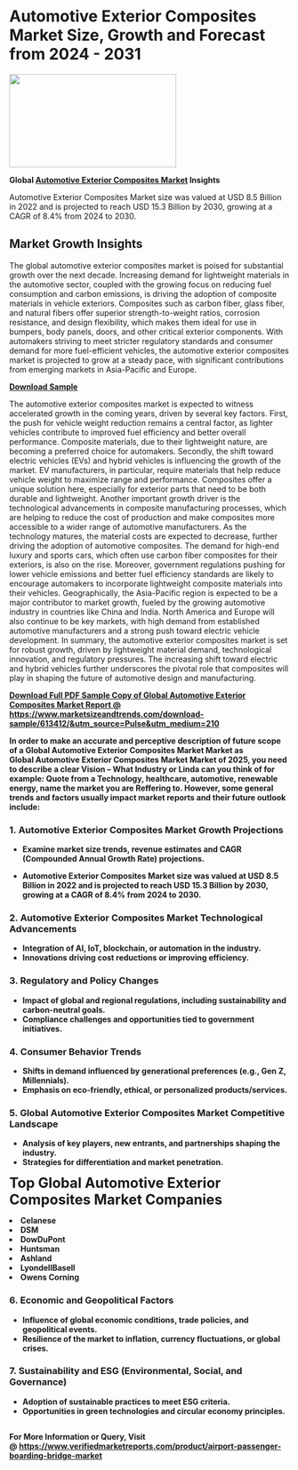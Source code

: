 <H1>Automotive Exterior Composites Market Size, Growth and Forecast from 2024 - 2031</H1><img class="aligncenter size-medium wp-image-584254" src="https://thirdeyenews.in/wp-content/uploads/2024/09/Global-Market-Research-300x168.jpeg" alt="" width="300" height="168" /><p><strong>Global&nbsp;<a href="https://www.marketsizeandtrends.com/download-sample/613412/&amp;utm_source=Pulse&amp;utm_medium=210">Automotive Exterior Composites Market</a> Insights</strong></p><p>Automotive Exterior Composites Market size was valued at USD 8.5 Billion in 2022 and is projected to reach USD 15.3 Billion by 2030, growing at a CAGR of 8.4% from 2024 to 2030.</p><p><h2>Market Growth Insights</h2> <p>The global automotive exterior composites market is poised for substantial growth over the next decade. Increasing demand for lightweight materials in the automotive sector, coupled with the growing focus on reducing fuel consumption and carbon emissions, is driving the adoption of composite materials in vehicle exteriors. Composites such as carbon fiber, glass fiber, and natural fibers offer superior strength-to-weight ratios, corrosion resistance, and design flexibility, which makes them ideal for use in bumpers, body panels, doors, and other critical exterior components. With automakers striving to meet stricter regulatory standards and consumer demand for more fuel-efficient vehicles, the automotive exterior composites market is projected to grow at a steady pace, with significant contributions from emerging markets in Asia-Pacific and Europe.</p> <p><strong><a href="#">Download Sample</a></strong></p> <p>The automotive exterior composites market is expected to witness accelerated growth in the coming years, driven by several key factors. First, the push for vehicle weight reduction remains a central factor, as lighter vehicles contribute to improved fuel efficiency and better overall performance. Composite materials, due to their lightweight nature, are becoming a preferred choice for automakers. Secondly, the shift toward electric vehicles (EVs) and hybrid vehicles is influencing the growth of the market. EV manufacturers, in particular, require materials that help reduce vehicle weight to maximize range and performance. Composites offer a unique solution here, especially for exterior parts that need to be both durable and lightweight. Another important growth driver is the technological advancements in composite manufacturing processes, which are helping to reduce the cost of production and make composites more accessible to a wider range of automotive manufacturers. As the technology matures, the material costs are expected to decrease, further driving the adoption of automotive composites. The demand for high-end luxury and sports cars, which often use carbon fiber composites for their exteriors, is also on the rise. Moreover, government regulations pushing for lower vehicle emissions and better fuel efficiency standards are likely to encourage automakers to incorporate lightweight composite materials into their vehicles. Geographically, the Asia-Pacific region is expected to be a major contributor to market growth, fueled by the growing automotive industry in countries like China and India. North America and Europe will also continue to be key markets, with high demand from established automotive manufacturers and a strong push toward electric vehicle development. In summary, the automotive exterior composites market is set for robust growth, driven by lightweight material demand, technological innovation, and regulatory pressures. The increasing shift toward electric and hybrid vehicles further underscores the pivotal role that composites will play in shaping the future of automotive design and manufacturing.</p> <p><strong><a href="#"></p><p><span class=""><strong>Download Full PDF Sample Copy of Global Automotive Exterior Composites Market Report</strong> @ <a href="https://www.marketsizeandtrends.com/download-sample/613412/&amp;utm_source=Pulse&amp;utm_medium=210" target="_blank">https://www.marketsizeandtrends.com/download-sample/613412/&amp;utm_source=Pulse&amp;utm_medium=210</a></span></p><p>In order to make an accurate and perceptive description of future scope of a Global&nbsp;Automotive Exterior Composites Market Market as Global&nbsp;Automotive Exterior Composites Market Market of 2025, you need to describe a clear Vision &ndash; What Industry or Linda can you think of for example: Quote from a Technology, healthcare, automotive, renewable energy, name the market you are Reffering to. However, some general trends and factors usually impact market reports and their future outlook include:</p><h3>1.&nbsp;<strong>Automotive Exterior Composites Market Growth Projections</strong></h3><ul><li>Examine market size trends, revenue estimates and CAGR (Compounded Annual Growth Rate) projections.</li><li><p>Automotive Exterior Composites Market size was valued at USD 8.5 Billion in 2022 and is projected to reach USD 15.3 Billion by 2030, growing at a CAGR of 8.4% from 2024 to 2030.</p></li></ul><h3>2.&nbsp;<strong>Automotive Exterior Composites Market Technological Advancements</strong></h3><ul><li>Integration of AI, IoT, blockchain, or automation in the industry.</li><li>Innovations driving cost reductions or improving efficiency.</li></ul><h3>3.&nbsp;<strong>Regulatory and Policy Changes</strong></h3><ul><li>Impact of global and regional regulations, including sustainability and carbon-neutral goals.</li><li>Compliance challenges and opportunities tied to government initiatives.</li></ul><h3>4.&nbsp;<strong>Consumer Behavior Trends</strong></h3><ul><li>Shifts in demand influenced by generational preferences (e.g., Gen Z, Millennials).</li><li>Emphasis on eco-friendly, ethical, or personalized products/services.</li></ul><h3>5.&nbsp;<strong>Global Automotive Exterior Composites Market Competitive Landscape</strong></h3><ul><li>Analysis of key players, new entrants, and partnerships shaping the industry.</li><li>Strategies for differentiation and market penetration.</li></ul><p data-pm-slice="1 1 []"><span style="color: inherit; font-family: inherit; font-size: 25px;">Top Global Automotive Exterior Composites Market Companies</span></p><div class="" data-test-id=""><p><li>Celanese</li><li> DSM</li><li> DowDuPont</li><li> Huntsman</li><li> Ashland</li><li> LyondellBasell</li><li> Owens Corning</li></p></div><h3>6.&nbsp;<strong>Economic and Geopolitical Factors</strong></h3><ul><li>Influence of global economic conditions, trade policies, and geopolitical events.</li><li>Resilience of the market to inflation, currency fluctuations, or global crises.</li></ul><h3>7.&nbsp;<strong>Sustainability and ESG (Environmental, Social, and Governance)</strong></h3><ul><li>Adoption of sustainable practices to meet ESG criteria.</li><li>Opportunities in green technologies and circular economy principles.</li></ul><h2><strong style="font-size: 14px;">For More Information or Query, Visit @&nbsp;</strong><a style="background-color: #ffffff; font-size: 14px;" href="https://www.marketsizeandtrends.com/report/automotive-exterior-composites-market/" target="_blank">https://www.verifiedmarketreports.com/product/airport-passenger-boarding-bridge-market</a></h2>
